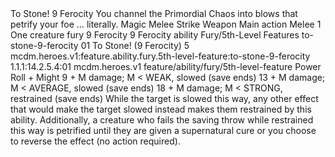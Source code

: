 <ability>
  <name>To Stone!</name>
  <cost>9 Ferocity</cost>
  <flavor>You channel the Primordial Chaos into blows that petrify your foe … literally.</flavor>
  <keywords>
    <keyword>Magic</keyword>
    <keyword>Melee</keyword>
    <keyword>Strike</keyword>
    <keyword>Weapon</keyword>
  </keywords>
  <type>Main action</type>
  <distance>Melee 1</distance>
  <target>One creature</target>
  <metadata>
    <class>fury</class>
    <cost>9 Ferocity</cost>
    <cost_amount>9</cost_amount>
    <cost_resource>Ferocity</cost_resource>
    <feature_type>ability</feature_type>
    <file_dpath>Fury/5th-Level Features</file_dpath>
    <item_id>to-stone-9-ferocity</item_id>
    <item_index>01</item_index>
    <item_name>To Stone! (9 Ferocity)</item_name>
    <level>5</level>
    <scc>mcdm.heroes.v1:feature.ability.fury.5th-level-feature:to-stone-9-ferocity</scc>
    <scdc>1.1.1:14.2.5.4:01</scdc>
    <source>mcdm.heroes.v1</source>
    <type>feature/ability/fury/5th-level-feature</type>
  </metadata>
  <effects>
    <effect type="roll">
      <roll>Power Roll + Might</roll>
      <t1>9 + M damage; M &lt; WEAK, slowed (save ends)</t1>
      <t2>13 + M damage; M &lt; AVERAGE, slowed (save ends)</t2>
      <t3>18 + M damage; M &lt; STRONG, restrained (save ends)</t3>
    </effect>
    <effect type="mundane">While the target is slowed this way, any other effect that would make the target slowed instead makes them restrained by this ability. Additionally, a creature who fails the saving throw while restrained this way is petrified until they are given a supernatural cure or you choose to reverse the effect (no action required).</effect>
  </effects>
</ability>
